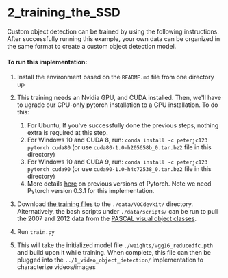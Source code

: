 # 2_training_the_SSD

Custom object detection can be trained by using the following instructions.  After successfully running this example, your own data can be organized in the same format to create a custom object detection model.

#### To run this implementation:
1. Install the environment based on the `README.md` file from one directory up
1. This training needs an Nvidia GPU, and CUDA installed.  Then, we'll have to ugrade our CPU-only pytorch installation to a GPU installation.  To do this:
   1. For Ubuntu, If you've successfully done the previous steps, nothing extra is required at this step.
   1. For Windows 10 and CUDA 8, run: `conda install -c peterjc123 pytorch cuda80` (or use `cuda80-1.0-h205658b_0.tar.bz2` file in this directory)
   1. For Windows 10 and CUDA 9, run: `conda install -c peterjc123 pytorch cuda90` (or use `cuda90-1.0-h4c72538_0.tar.bz2` file in this directory)
   1. More details [here](https://pytorch.org/get-started/previous-versions/) on previous versions of Pytorch.  Note we need Pytorch version 0.3.1 for this implementation.
1. Download [the training files](https://1drv.ms/u/s!AhJlq_oIk6K6gh0T8YoJITPoZcsw) to the `./data/VOCdevkit/` directory.  Alternatively, the bash scripts under `./data/scripts/` can be run to pull the 2007 and 2012 data from the [PASCAL visual object classes](http://host.robots.ox.ac.uk/pascal/VOC/).

1. Run `train.py`
1. This will take the initialized model file `./weights/vgg16_reducedfc.pth` and build upon it while training.  When complete, this file can then be plugged into the `../1_video_object_detection/` implementation to characterize videos/images
